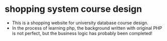 # shopping system course design

- This is a shopping website for university database course design.
- In the process of learning php, the background written with original PHP is not perfect, but the business logic has probably been completed!
